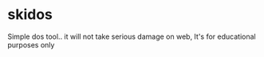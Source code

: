 # skidos
Simple dos tool.. it will not take serious damage on web,
It's for educational purposes only
